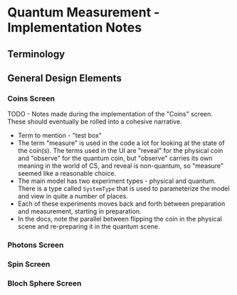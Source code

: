 # Quantum Measurement - Implementation Notes

## Terminology

## General Design Elements

### Coins Screen

TODO - Notes made during the implementation of the "Coins" screen. These should eventually be rolled into a cohesive
narrative.

- Term to mention - "test box"
- The term "measure" is used in the code a lot for looking at the state of the coin(s).  The terms used in the UI are
  "reveal" for the physical coin and "observe" for the quantum coin, but "observe" carries its own meaning in the world
  of CS, and reveal is non-quantum, so "measure" seemed like a reasonable choice.
- The main model has two experiment types - physical and quantum.  There is a type called `SystemType` that is used
to parameterize the model and view in quite a number of places.
- Each of these experiments moves back and forth between preparation and measurement, starting in preparation.
- In the docs, note the parallel between flipping the coin in the physical scene and re-preparing it in the quantum 
  scene.

### Photons Screen

### Spin Screen

### Bloch Sphere Screen
